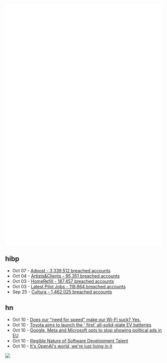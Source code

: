 ![Metrics](https://raw.githubusercontent.com/phixion/phixion/master/metrics.svg)

## hibp

<!--
for https://github.com/phixion/phixion/blob/main/.github/workflows/feeds.yml
-->
<!--START_SECTION:haveibeenpwnd-->
- Oct 07 - [Adpost - 3,339,512 breached accounts](https://haveibeenpwned.com/Breach/Adpost)
- Oct 04 - [Artists&Clients - 95,351 breached accounts](https://haveibeenpwned.com/Breach/ArtistsNClients)
- Oct 03 - [HomeRefill - 187,457 breached accounts](https://haveibeenpwned.com/Breach/HomeRefill)
- Oct 03 - [Latest Pilot Jobs - 118,864 breached accounts](https://haveibeenpwned.com/Breach/LatestPilotJobs)
- Sep 25 - [Cultura - 1,462,025 breached accounts](https://haveibeenpwned.com/Breach/Cultura)
<!--END_SECTION:haveibeenpwnd-->

## hn

<!--
for https://github.com/phixion/phixion/blob/main/.github/workflows/feeds.yml
-->
<!--START_SECTION:hn-->
- Oct 10 - [Does our "need for speed" make our Wi-Fi suck? Yes.](https://orb.net/blog/does-speed-make-wifi-suck)
- Oct 10 - [Toyota aims to launch the ' first' all-solid-state EV batteries](https://electrek.co/2025/10/08/toyota-aims-to-launch-worlds-first-all-solid-state-ev-batteries/)
- Oct 10 - [Google, Meta and Microsoft opts to stop showing political ads in EU](https://www.politico.eu/article/eu-political-ad-rules-google-meta-microsoft-big-tech-kick-in/)
- Oct 10 - [Illegible Nature of Software Development Talent](https://surfingcomplexity.blog/2025/10/08/the-illegible-nature-of-software-development-talent/)
- Oct 10 - [It's OpenAI's world, we're just living in it](https://stratechery.com/2025/its-openais-world-were-just-living-in-it/)
<!--END_SECTION:hn-->

<!--
for https://yhype.me
-->
![](https://hit.yhype.me/github/profile?user_id=13013670)
